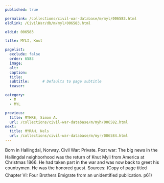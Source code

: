 ```yaml
---
published: true

permalink: /collections/civil-war-database/m/myl/006583.html
oldlink: /CivilWar/db/m/myl/006583.html

oldid: 006583

title: MYLI, Knut

pagelist:
  exclude: false
  order: 6583
  image: 
  alt:
  caption:
  title:
  subtitle:      # Defaults to page subtitle
  teaser:

category: 
  - M 
  - MYL

previous:
  title: MYHRE, Simon A.
  url: /collections/civil-war-database/m/myh/006582.html  
next:
  title: MYRAH, Nels
  url: /collections/civil-war-database/m/myr/006584.html   
---
```

Born in Hallingdal, Norway. Civil War: Private. Post war: &#147;The big news in the Hallingdal neighborhood was the return of Knut Myli from America at Christmas 1866. He had taken part in the war and was now back to greet his countrymen. He was the honored guest.&#148; Sources: (Copy of page titled &#147;Chapter VI: Four Brothers Emigrate&#148; from an unidentified publication. p61)